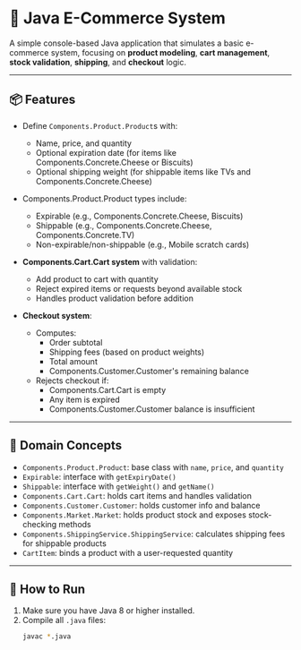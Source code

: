 # 🛒 Java E-Commerce System

A simple console-based Java application that simulates a basic e-commerce system, focusing on **product modeling**, **cart management**, **stock validation**, **shipping**, and **checkout** logic.

---

## 📦 Features

- Define `Components.Product.Product`s with:
  - Name, price, and quantity
  - Optional expiration date (for items like Components.Concrete.Cheese or Biscuits)
  - Optional shipping weight (for shippable items like TVs and Components.Concrete.Cheese)

- Components.Product.Product types include:
  - Expirable (e.g., Components.Concrete.Cheese, Biscuits)
  - Shippable (e.g., Components.Concrete.Cheese, Components.Concrete.TV)
  - Non-expirable/non-shippable (e.g., Mobile scratch cards)

- **Components.Cart.Cart system** with validation:
  - Add product to cart with quantity
  - Reject expired items or requests beyond available stock
  - Handles product validation before addition

- **Checkout system**:
  - Computes:
    - Order subtotal
    - Shipping fees (based on product weights)
    - Total amount
    - Components.Customer.Customer's remaining balance
  - Rejects checkout if:
    - Components.Cart.Cart is empty
    - Any item is expired
    - Components.Customer.Customer balance is insufficient

---

## 🧠 Domain Concepts

- `Components.Product.Product`: base class with `name`, `price`, and `quantity`
- `Expirable`: interface with `getExpiryDate()`
- `Shippable`: interface with `getWeight()` and `getName()`
- `Components.Cart.Cart`: holds cart items and handles validation
- `Components.Customer.Customer`: holds customer info and balance
- `Components.Market.Market`: holds product stock and exposes stock-checking methods
- `Components.ShippingService.ShippingService`: calculates shipping fees for shippable products
- `CartItem`: binds a product with a user-requested quantity

---

## 🚀 How to Run

1. Make sure you have Java 8 or higher installed.
2. Compile all `.java` files:
   ```bash
   javac *.java
